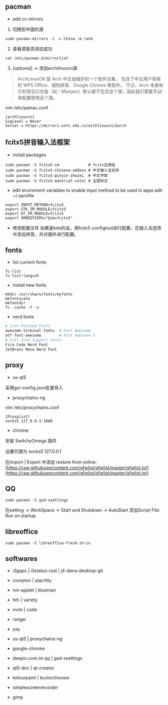 ## pacman

+ add cn mirrors

1. 切换到中国的源
```shell
sudo pacman-mirrors -i -c China -m rank
```

2. 查看源是否添加成功
```shell
cat /etc/pacman.d/mirrorlist
```

3. [optional] → 添加archilinuxcn源
> ArchLinuxCN 是 Arch 中文组维护的一个软件合集，
包含了中文用户常用的 WPS Office、搜狗拼音、Google Chrome 等软件。
不过，Arch 本身和它的常见衍生版（如：Manjaro）默认都不包含这个源，因此我们需要手动来配置使用这个源。

vim /etc/pamac.conf
```
[archlinuxcn]
SigLevel = Never
Server = https://mirrors.ustc.edu.cn/archlinuxcn/$arch
```

## fcitx5拼音输入法框架

+ install packages
```shell
sudo pacman -S fcitx5-im             # fcitx应用组
sudo pacman -S fcitx5-chinese-addons # 中文输入法支持
sudo pacman -S fcitx5-pinyin-zhwiki  # 中文字库
sudo pacman -S fcitx5-material-color # 主题样式
```

+ edit enviroment variables to enable input method to be used in apps
edit ~/.xprofile
```shell
export INPUT_METHOD=fcitx5
export GTK_IM_MODULE=fcitx5
export QT_IM_MODULE=fcitx5
export XMODIFIERS="@im=fcitx5"
```

+ 修改配置文件
如果是kde的话，用fcitx5-configtool进行配置，在输入法选项中添加拼音，并对插件进行配置。

## fonts

+ list current fonts

```shell
fc-list
fc-list:lang=zh
```

+ install new fonts

```shell
mkdir /usr/share/fonts/myfonts
mkfontscale
mkfontdir
fc -cache -f -v
```

+ nerd fonts

```python
# Icon Patched Fonts
awesome-terminal-fonts  # Font Awesome
otf-font-awesome        # Font Awesome 5
# Full Icon Support Fonts
Fira Code Nerd Font
JetBrans Mono Nerd Font
```

## proxy

+ ss-qt5

采用gui-config.json批量导入

+ proxychains-ng

vim /etc/proxychains.conf

```
[ProxyList]
socks5 127.0.0.1:1080
```

+ chrome

安装 SwitchyOmega 插件

设置代理为 socks5 127.0.0.1

在Import | Export 中添加 restore from online: 
[https://raw.githubusercontent.com/gfwlist/gfwlist/master/gfwlist.txt](https://raw.githubusercontent.com/gfwlist/gfwlist/master/gfwlist.txt)

## QQ

```shell
sudo pacman -S gsd-xsettings
```

在setting → WorkSpace → Start and Shutdown → AutoStart
添加Script File: Run on startup

## libreoffice

```shell
sudo pacman -S libreoffice-fresh-zh-cn
```

## softwares

+ i3gaps | i3status-rust | j4-denu-desktop-git

+ compton | alacritty

+ nm-applet | blueman

+ feh | variety

+ nvim | code

+ ranger

+ yay

+ ss-qt5 | proxychains-ng

+ google-chrome

+ deepin.com.im.qq | gsd-xsettings

+ qt5-doc | qt-creator

+ kolourpaint | kcolorchooser

+ simplescreenrecorder

+ gimp

